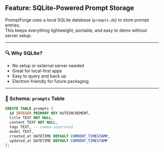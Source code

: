 ## Feature: SQLite-Powered Prompt Storage

PromptForge uses a local SQLite database (`prompts.db`) to store prompt entries.  
This keeps everything lightweight, portable, and easy to demo without server setup.

---

### 🔍 Why SQLite?

- No setup or external server needed
- Great for local-first apps
- Easy to query and back up
- Electron-friendly for future packaging

---

### 🧱 Schema: `prompts` Table

```sql
CREATE TABLE prompts (
  id INTEGER PRIMARY KEY AUTOINCREMENT,
  title TEXT NOT NULL,
  content TEXT NOT NULL,
  tags TEXT, -- comma-separated
  model TEXT,
  created_at DATETIME DEFAULT CURRENT_TIMESTAMP,
  updated_at DATETIME DEFAULT CURRENT_TIMESTAMP
);
